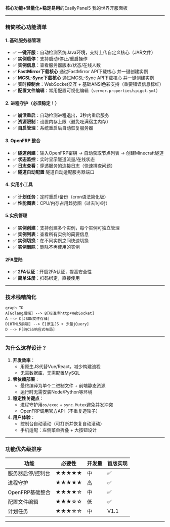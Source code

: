 **核心功能+轻量化+稳定易用**的EasilyPanel5 我的世界开服面板

---

### **精简核心功能清单**
#### **1. 基础服务器管理**
- ✅ **一键开服**：自动检测系统Java环境，支持上传自定义核心（JAR文件）
- ✅ **实例启停**：支持启动/停止/重启操作
- ✅ **实例信息**：查看服务器版本/状态/在线人数
- ✅ **FastMirror下载核心** 通过FastMirror API下载核心 并一键创建实例
- ✅ **MCSL-Sync下载核心** 通过MCSL-Sync API下载核心 并一键创建实例
- ✅ **实时控制台**：WebSocket交互 + 基础ANSI色彩支持（重要错误信息标红）
- ✅ **配置文件编辑**：常用配置可视化编辑（`server.properties`/`spigot.yml`）

#### **2. 进程守护（必须稳定！）**
- ✅ **崩溃重启**：自动检测进程退出，3秒内重启服务
- ✅ **资源限制**：设置内存上限（避免吃满宿主内存）
- ✅ **自启管理**：系统重启后自动恢复服务器

#### **3. OpenFRP 整合**
- ✅ **隧道创建**：输入OpenFRP密钥 → 自动获取节点列表 → 创建Minecraft隧道
- ✅ **状态监控**：实时显示隧道流量/在线状态
- ✅ **日志查看**：穿透服务的连接日志（快速排查问题）
- ✅ **隧道自动配置** 隧道自动适配服务器端口

#### **4. 实用小工具**
- ✅ **计划任务**：定时重启/备份（cron语法简化版）
- ✅ **性能图表**：CPU/内存占用趋势图（过去1小时）

#### **5.实例管理**
- ✅ **实例创建**：支持创建多个实例，每个实例可独立管理
- ✅ **实例列表**：查看所有实例的简要信息
- ✅ **实例切换**：在不同实例之间快速切换
- ✅ **实例删除**：删除不再使用的实例

#### **2FA登陆**
- ✅ **2FA认证**：开启2FA认证，提高安全性
- ✅ **简单注册**：扫码绑定，直接使用

---

### **技术栈精简化**
```mermaid
graph TD
A[Golang后端] --> B[标准库http+WebSocket]
A --> C[JSON文件存储]
D[HTML5前端] --> E[原生JS + 少量jQuery]
D --> F[纯CSS响应式布局]
```

---

### **为什么这样设计？**
1. **开发效率**：
   - 用原生JS代替Vue/React，减少构建流程
   - 无需数据库，无需配置MySQL
2. **零依赖部署**：
   - 最终编译为单个二进制文件 + 前端静态资源
   - 运行时无需安装Node/Python等环境
3. **稳定性关键点**：
   - 进程守护用`os/exec` + `sync.Mutex`避免并发冲突
   - OpenFRP调用官方API（不重复造轮子）
4. **用户体验**：
   - 控制台自动滚动（可打断并恢复自动滚动）
   - 手机适配：左侧菜单折叠 + 大按钮设计

---

### **功能优先级排序**
| 功能               | 必要性 | 开发量 | 首版实现 |
|--------------------|--------|--------|----------|
| 服务器启停/控制台  | ★★★★★  | 中     | ✅        |
| 进程守护           | ★★★★★  | 高     | ✅        |
| OpenFRP基础整合    | ★★★★☆  | 中     | ✅        |
| 配置文件编辑       | ★★★☆☆  | 低     | ✅        |
| 计划任务           | ★★★☆☆  | 中     | V1.1     |

---
